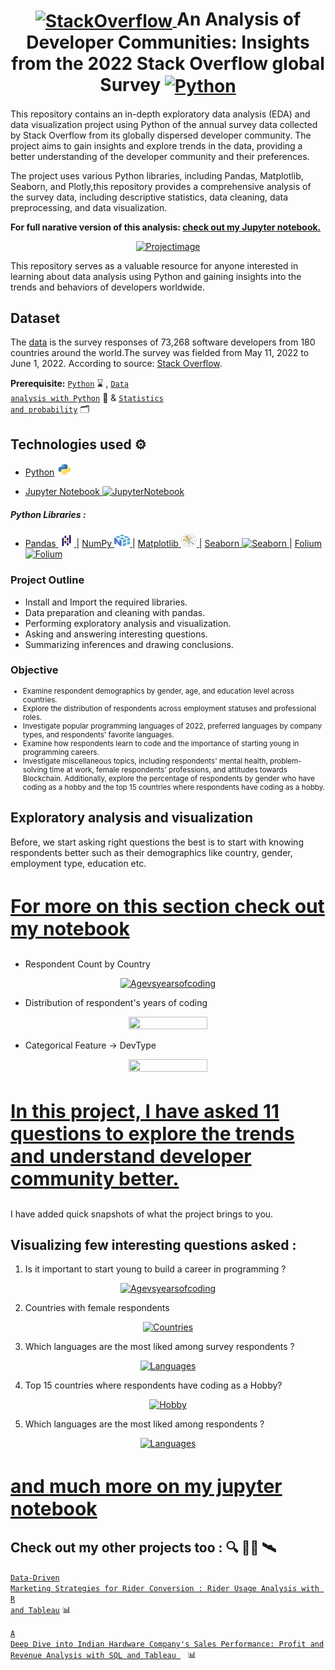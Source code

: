 <h1 align="center">
  <a href="https://stackoverflow.com/" target="_blank">
    <img src="https://github.com/roopadm/AnalyzingDevSurvey-Data-analysis-using-Python/blob/main/Images/stackoverflow_logo.png" alt="StackOverflow" width="50" height="50" style="vertical-align: middle;"/>
  </a>
  <strong>An Analysis of Developer Communities: Insights from the 2022 Stack Overflow global Survey</strong>
  <a href="https://docs.python.org/3/" target="_blank">
    <img src="https://github.com/roopadm/AnalyzingDevSurvey-Data-analysis-using-Python/blob/main/Images/768px-Python.svg.png" alt="Python" width="50" height="50" style="vertical-align: middle;"/>
  </a>
</h1>

This repository contains an in-depth exploratory data analysis (EDA) and data visualization project using Python of the annual survey data collected by Stack Overflow from its globally dispersed developer community. The project aims to gain insights and explore trends in the data, providing a better understanding of the developer community and their preferences.

The project uses various Python libraries, including Pandas, Matplotlib, Seaborn, and Plotly,this repository provides a comprehensive analysis of the survey data, including descriptive statistics, data cleaning, data preprocessing, and data visualization.

<b>For full narative version of this analysis: <a href="https://www.kaggle.com/code/roopamoorthy/an-analysis-of-developer-communities-so-2022/notebook">check out my Jupyter notebook.</a></b>

<p align="center"> <a href="https://www.kaggle.com/code/roopamoorthy/an-analysis-of-developer-communities-so-2022/notebook" target="_blank"> <img src="https://github.com/roopadm/AnalyzingDevSurvey-Data-analysis-using-Python/blob/main/Images/The%20StackOver.png" alt="Projectimage" width="80%" height="10%"/> </a> </p>

This repository serves as a valuable resource for anyone interested in learning about data analysis using Python and gaining insights into the trends and behaviors of developers worldwide.

## Dataset 

The <a href="https://insights.stackoverflow.com/survey/?_ga=2.155663928.223806346.1681222549-2053459658.1677942845">data</a> is the survey responses of 73,268 software developers from 180 countries around the world.The survey was fielded from May 11, 2022 to June 1, 2022.
According to source: <a href="https://survey.stackoverflow.co/2022/#methodology-general">Stack Overflow</a>.


**Prerequisite:** <code>[Python](https://www.python.org/about/gettingstarted/)</code> :hourglass: , <code>[Data analysis with Python](https://jovian.com/learn/data-analysis-with-python-zero-to-pandas)</code> 📑 & <code>[Statistics and probability](https://www.khanacademy.org/math/statistics-probability)</code> 🗂️


## Technologies used ⚙️

* <a href="https://github.com/roopadm/AnalyzingDevSurvey-Data-analysis-using-Python/blob/main/Images/768px-Python.svg.png">Python</a> <a href="https://github.com/roopadm/AnalyzingDevSurvey-Data-analysis-using-Python/blob/main/Images/768px-Python.svg.png" target="_blank"> <img src="https://raw.githubusercontent.com/devicons/devicon/master/icons/python/python-original.svg" alt="python" width="25" height="20"/> </a>

* <a href="https://jupyter.org/">Jupyter Notebook</a><a href="https://jupyter.org/" target="_blank" rel="noreferrer"> <img src="https://github.com/roopadm/AnalyzingDevSurvey-Data-analysis-using-Python/blob/main/Images/jupyternotebook.png" alt="JupyterNotebook" width="25" height="25"/> </a>


##### Python Libraries : 
* <a href="https://pandas.pydata.org/">Pandas</a><a href="https://pandas.pydata.org/" target="_blank" rel="noreferrer"> <img src="https://raw.githubusercontent.com/devicons/devicon/2ae2a900d2f041da66e950e4d48052658d850630/icons/pandas/pandas-original.svg" alt="pandas" width="25" height="20"/> </a> |  <a href="https://numpy.org/">NumPy</a><a href="https://numpy.org/" target="_blank" rel="noreferrer"> <img src="https://raw.githubusercontent.com/mrankitgupta/mrankitgupta/2a582d085b324cff4917325112229027309ecae3/Numpy-logo.svg" alt="numpy" width="25" height="20"/> </a> |  <a href="https://matplotlib.org/">Matplotlib</a><a href="https://matplotlib.org/" target="_blank" rel="noreferrer"> <img src="https://raw.githubusercontent.com/mrankitgupta/mrankitgupta/1331979c3208a15be2c2a6177ffc38ced3d6b434/Matplotlib_icon.svg" alt="matplotlib" width="25" height="20"/> </a> |  <a href="https://seaborn.pydata.org">Seaborn</a><a href="https://seaborn.pydata.org" target="_blank" rel="noreferrer"> <img src="https://seaborn.pydata.org/_images/logo-mark-lightbg.svg" alt="Seaborn" width="25" height="20"/> </a> |  <a href="https://realpython.com/python-folium-web-maps-from-data/#:~:text=Python's%20Folium%20library%20gives%20you,can%20share%20as%20a%20website.">Folium</a><a href="https://realpython.com/python-folium-web-maps-from-data/#:~:text=Python's%20Folium%20library%20gives%20you,can%20share%20as%20a%20website." target="_blank" rel="noreferrer"> <img src="https://github.com/roopadm/AnalyzingDevSurvey-Data-analysis-using-Python/blob/main/Images/folium%20logo.png" alt="Folium" width="20" height="20"/> </a>

### Project Outline
* Install and Import the required libraries.
* Data preparation and cleaning with pandas.
* Performing exploratory analysis and visualization.
* Asking and answering interesting questions.
* Summarizing inferences and drawing conclusions.

### Objective 
<small> 
  
* Examine respondent demographics by gender, age, and education level across countries.
* Explore the distribution of respondents across employment statuses and professional roles.
* Investigate popular programming languages of 2022, preferred languages by company types, and respondents' favorite languages.
* Examine how respondents learn to code and the importance of starting young in programming careers.
* Investigate miscellaneous topics, including respondents' mental health, problem-solving time at work, female respondents' professions, and attitudes towards Blockchain. Additionally, explore the percentage of respondents by gender who have coding as a hobby and the top 15 countries where respondents have coding as a hobby.
</small>

## Exploratory analysis and visualization
Before, we start asking right questions the best is to start with knowing respondents better such as their demographics like country, gender, employment type, education etc.

<h3 style="font-size:30px;color:green;"><a href="https://www.kaggle.com/code/roopamoorthy/an-analysis-of-developer-communities-so-2022/notebook">For more on this section check out my notebook</a></h3>

- Respondent Count by Country
<p align="center"> <a href="https://www.kaggle.com/code/roopamoorthy/an-analysis-of-developer-communities-so-2022/notebook" target="_blank"> <img src="https://github.com/roopadm/AnalyzingDevSurvey-Data-analysis-using-Python/blob/main/Images/country.png" alt="Agevsyearsofcoding" width="50%" height="10%"/> </a> </p>

- Distribution of respondent's years of coding
<p align="center"> <a href="https://www.kaggle.com/code/roopamoorthy/an-analysis-of-developer-communities-so-2022/notebook" target="_blank"> <img src="https://github.com/roopadm/AnalyzingDevSurvey-Data-analysis-using-Python/blob/main/Images/yearsofcoding.png" width="50%" height="10%"/> </a> </p>

- Categorical Feature → DevType
<p align="center"> <a href="https://www.kaggle.com/code/roopamoorthy/an-analysis-of-developer-communities-so-2022/notebook" target="_blank"> <img src="https://github.com/roopadm/AnalyzingDevSurvey-Data-analysis-using-Python/blob/main/Images/wordcloud.png" width="50%" height="10%"/> </a> </p>

<h3 style="font-size:30px;color:green;"><a href="https://www.kaggle.com/code/roopamoorthy/an-analysis-of-developer-communities-so-2022/notebook">In this project, I have asked 11 questions to explore the trends and understand developer community better.</a></h3>
I have added quick snapshots of what the project brings to you.

## Visualizing few interesting questions asked :

1. Is it important to start young to build a career in programming ?
<p align="center"> <a href="https://www.kaggle.com/code/roopamoorthy/an-analysis-of-developer-communities-so-2022/notebook" target="_blank"> <img src="https://github.com/roopadm/AnalyzingDevSurvey-Data-analysis-using-Python/blob/main/Images/ageVsYearsofcoding.png" alt="Agevsyearsofcoding" width="50%" height="10%"/> </a> </p>

2. Countries with female respondents
<p align="center"> <a href="https://www.kaggle.com/code/roopamoorthy/an-analysis-of-developer-communities-so-2022/notebook" target="_blank"> <img src="https://github.com/roopadm/AnalyzingDevSurvey-Data-analysis-using-Python/blob/main/Images/countrieswithfemalerepond.png" alt="Countries" width="50%" height="80%"/> </a> </p>

3. Which languages are the most liked among survey respondents ? 
<p align="center"> <a href="https://www.kaggle.com/code/roopamoorthy/an-analysis-of-developer-communities-so-2022/notebook" target="_blank"> <img src="https://github.com/roopadm/AnalyzingDevSurvey-Data-analysis-using-Python/blob/main/Images/likedlanguages.png" alt="Languages" width="50%" height="50%"/> </a> </p>

4. Top 15 countries where respondents have coding as a Hobby?
<p align="center"> <a href="https://www.kaggle.com/code/roopamoorthy/an-analysis-of-developer-communities-so-2022/notebook" target="_blank"> <img src="https://github.com/roopadm/AnalyzingDevSurvey-Data-analysis-using-Python/blob/main/Images/codingashobby.png" alt="Hobby" width="50%" height="80%"/> </a> </p>

5.  Which languages are the most  liked among respondents ?
<p align="center"> <a href="https://www.kaggle.com/code/roopamoorthy/an-analysis-of-developer-communities-so-2022/notebook" target="_blank"> <img src="https://github.com/roopadm/AnalyzingDevSurvey-Data-analysis-using-Python/blob/main/Images/likedlanguages.png" alt="Languages" width="50%" height="50%"/> </a> </p>

<h3 style="font-size:30px;color:green;"><a href="https://www.kaggle.com/code/roopamoorthy/an-analysis-of-developer-communities-so-2022/notebook">and much more on my jupyter notebook</a></h3>


## Check out my other projects too : :mag: 👨‍💻 🛰️

<code>[Data-Driven Marketing Strategies for Rider Conversion : Rider Usage Analysis with R and Tableau](https://github.com/roopadm/Google-Capstone-Project-R-Tableau-Cyclistic/edit/main/README.md)</code> 📊

<code>[A Deep Dive into Indian Hardware Company's Sales Performance: Profit and Revenue Analysis with SQL and Tableau ](https://github.com/roopadm/Sales-Performance-Analysis-using-SQL-and-Tableau-AtiQ/edit/main/README.md) </code> 📊


